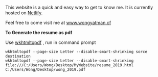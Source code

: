 
This website is a quick and easy way to get to know me. It is currently hosted on [Netlify](https://www.netlify.com/).

Feel free to come visit me at www.wongyatman.cf

**To Generate the resume as pdf**


Use [wkhtmltopdf](https://wkhtmltopdf.org/) , run in command prompt
```
wkhtmltopdf --page-size Letter --disable-smart-shrinking sorce destination
wkhtmltopdf --page-size Letter --disable-smart-shrinking file:///C:/Users/Wong/Desktop/MyWebsite/resume_2019.html C:/Users/Wong/Desktop/wong_2019.pdf
```